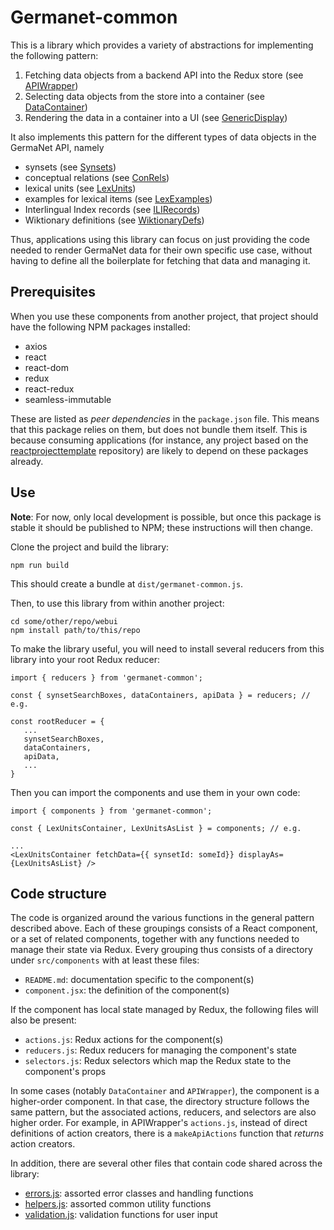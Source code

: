 # Germanet-common

This is a library which provides a variety of abstractions for
implementing the following pattern:

  1. Fetching data objects from a backend API into the Redux store
     (see [APIWrapper](./src/components/APIWrapper))
  2. Selecting data objects from the store into a container (see [DataContainer](./src/components/DataContainer))
  3. Rendering the data in a container into a UI (see [GenericDisplay](./src/components/GenericDisplay))

It also implements this pattern for the different types of data
objects in the GermaNet API, namely

  - synsets (see [Synsets](./src/components/Synset))
  - conceptual relations (see [ConRels](./src/components/ConRels))
  - lexical units (see [LexUnits](./src/components/LexUnits))
  - examples for lexical items (see [LexExamples](./src/components/LexExamples))
  - Interlingual Index records (see [ILIRecords](./src/components/ILIRecords))
  - Wiktionary definitions (see [WiktionaryDefs](./src/components/WiktionaryDefs))

Thus, applications using this library can focus on just providing the
code needed to render GermaNet data for their own specific use case,
without having to define all the boilerplate for fetching that data
and managing it.

## Prerequisites

When you use these components from another project, that project
should have the following NPM packages installed:
  - axios
  - react
  - react-dom
  - redux
  - react-redux
  - seamless-immutable
  
These are listed as *peer dependencies* in the `package.json` file.
This means that this package relies on them, but does not bundle them
itself.  This is because consuming applications (for instance, any
project based on the
[reactprojecttemplate](https://weblicht.sfs.uni-tuebingen.de/gitlab/clarind/misc/reactprojecttemplate)
repository) are likely to depend on these packages already.

## Use

**Note**: For now, only local development is possible, but once this
package is stable it should be published to NPM; these instructions
will then change.

Clone the project and build the library:
```
npm run build 
```
This should create a bundle at `dist/germanet-common.js`.

Then, to use this library from within another project:
```
cd some/other/repo/webui
npm install path/to/this/repo
```

To make the library useful, you will need to install several reducers
from this library into your root Redux reducer:
```
import { reducers } from 'germanet-common';

const { synsetSearchBoxes, dataContainers, apiData } = reducers; // e.g.

const rootReducer = {
   ...
   synsetSearchBoxes,
   dataContainers,
   apiData,
   ...
}
```

Then you can import the components and use them in your own code:
```
import { components } from 'germanet-common';

const { LexUnitsContainer, LexUnitsAsList } = components; // e.g.

...
<LexUnitsContainer fetchData={{ synsetId: someId}} displayAs={LexUnitsAsList} />

```

## Code structure

The code is organized around the various functions in the general
pattern described above.  Each of these groupings consists of a React
component, or a set of related components, together with any functions
needed to manage their state via Redux.  Every grouping thus consists
of a directory under `src/components` with at least these files:

  - `README.md`: documentation specific to the component(s) 
  - `component.jsx`: the definition of the component(s)

If the component has local state managed by Redux, the following files
will also be present:

  - `actions.js`: Redux actions for the component(s)
  - `reducers.js`: Redux reducers for managing the component's state
  - `selectors.js`: Redux selectors which map the Redux state to the
    component's props
    
In some cases (notably `DataContainer` and `APIWrapper`), the
component is a higher-order component. In that case, the directory
structure follows the same pattern, but the associated actions,
reducers, and selectors are also higher order.  For example, in
APIWrapper's `actions.js`, instead of direct definitions of action
creators, there is a `makeApiActions` function that *returns* action
creators.

In addition, there are several other files that contain code shared
across the library:
  - [errors.js](./src/): assorted error classes and
    handling functions
  - [helpers.js](./src/): assorted common utility
    functions
  - [validation.js](./src/): validation functions for user
    input

